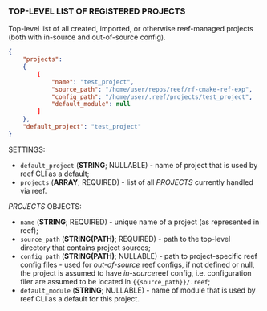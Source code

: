 ### TOP-LEVEL LIST OF REGISTERED PROJECTS

Top-level list of all created, imported, or otherwise reef-managed projects (both with in-source and out-of-source config).

```json
{
    "projects":
    {
        [
            "name": "test_project",
            "source_path": "/home/user/repos/reef/rf-cmake-ref-exp",
            "config_path": "/home/user/.reef/projects/test_project",
            "default_module": null
        ]
    }, 
    "default_project": "test_project"
}
```

SETTINGS:

- `default_project` (**STRING**; NULLABLE) - name of project that is used by reef CLI as a default;
- `projects` (**ARRAY**; REQUIRED) - list of all *PROJECTS* currently handled via reef.


*PROJECTS* OBJECTS:

- `name` (**STRING**; REQUIRED) - unique name of a project (as represented in reef);
- `source_path` (**STRING(PATH)**; REQUIRED) - path to the top-level directory that contains project sources;
- `config_path` (**STRING(PATH)**; NULLABLE) - path to project-specific reef config files - used for *out-of-source* reef configs, if not defined or null, the project is assumed to have *in-source*reef config, i.e. configuration filer are assumed to be located in `{{source_path}}/.reef`;
- `default_module` (**STRING**; NULLABLE) - name of module that is used by reef CLI as a default for this project.